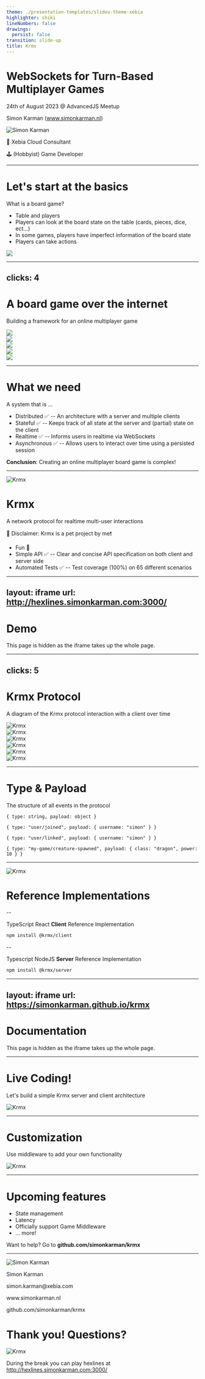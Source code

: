```yaml
---
theme: ./presentation-templates/slidev-theme-xebia
highlighter: shiki
lineNumbers: false
drawings:
  persist: false
transition: slide-up
title: Krmx
---
```


# WebSockets for Turn-Based Multiplayer Games
24th of August 2023 @ AdvancedJS Meetup

Simon Karman (www.simonkarman.nl)

<div class="flex gap-8">
<div class="w-24">
  <img alt="Simon Karman" src="assets/simonkarman.png" />
</div>
<div>

💼 Xebia Cloud Consultant 

🕹 (Hobbyist) Game Developer

</div>
</div>


<style>
.slidev-layout.cover h1 {
    margin-top: 4rem;
    max-width: 20rem;
    font-size: 1.5rem;
}
</style>

<!--
Verify: Clock in sight or timer on table!

Live coding of a simple turn-based game using a TypeScript NodeJS backend and a Typescript React frontend using the krmx library. Krmx is a custom WebSocket protocol specifically build for user-based applications such as turn based games with NodeJS backends and React frontends.

I work at Xebia as a Cloud Consultant. In my free time I'm a hobbyist game developer. I love boardgames and especially making them. Since I was a kid. During covid trying to combine cloud/internet with games. Resulted in some multiplayer games for a group of friends (b11 party) which was 'Mario Party'-ish.
-->

---

# Let's start at the basics
What is a board game?

- Table and players
- Players can look at the board state on the table (cards, pieces, dice, ect...)
- In some games, players have imperfect information of the board state
- Players can take actions

<img class="max-w-full mt-10" src="assets/boardgame.png" />

---
clicks: 4
---

# A board game over the internet
Building a framework for an online multiplayer game

<div v-if="$slidev.nav.clicks === 0"><img class="max-w-full mt-10" src="assets/boardgame-multiplayer-0.png" /></div>
<div v-if="$slidev.nav.clicks === 1"><img class="max-w-full mt-10" src="assets/boardgame-multiplayer-1.png" /></div>
<div v-if="$slidev.nav.clicks === 2"><img class="max-w-full mt-10" src="assets/boardgame-multiplayer-2.png" /></div>
<div v-if="$slidev.nav.clicks === 3"><img class="max-w-full mt-10" src="assets/boardgame-multiplayer-3.png" /></div>
<div v-if="$slidev.nav.clicks === 4"><img class="max-w-full mt-10" src="assets/boardgame-multiplayer-4.png" /></div>

---

# What we need
A system that is ...

<v-clicks class="text-md">

- Distributed ✅ -- An architecture with a server and multiple clients
- Stateful ✅ -- Keeps track of all state at the server and (partial) state on the client
- Realtime ✅ -- Informs users in realtime via WebSockets
- Asynchronous ✅ -- Allows users to interact over time using a persisted session

</v-clicks>
<v-clicks class="text-md">

**Conclusion**: Creating an online multiplayer board game is complex!

</v-clicks>

---

<img class="float-right max-w-2/5 ml-5 -m-t-4" alt="Krmx" src="assets/krmx.png" />

# Krmx
A network protocol for realtime multi-user interactions

<v-clicks class="text-md">

<div class="my-12 text-lg w-full text-center">

🚨 Disclaimer: Krmx is a pet project by me❗

</div>

</v-clicks>
<v-clicks class="text-md">

- Fun 🎉
- Simple API ✅ -- Clear and concise API specification on both client and server side
- Automated Tests ✅ -- Test coverage (100%) on 65 different scenarios

</v-clicks>

<!--
Disclaimer points: Fun! & C# before & Tests!
-->

---
layout: iframe
url: http://hexlines.simonkarman.com:3000/
---

# Demo
This page is hidden as the iframe takes up the whole page.

---
clicks: 5
---

# Krmx Protocol
A diagram of the Krmx protocol interaction with a client over time

<div v-if="$slidev.nav.clicks === 0"><img class="max-w-2/3" alt="Krmx" src="assets/krmx-eventemitter-01.png" /></div>
<div v-if="$slidev.nav.clicks === 1"><img class="max-w-2/3" alt="Krmx" src="assets/krmx-eventemitter-02.png" /></div>
<div v-if="$slidev.nav.clicks === 2"><img class="max-w-2/3" alt="Krmx" src="assets/krmx-eventemitter-03.png" /></div>
<div v-if="$slidev.nav.clicks === 3"><img class="max-w-2/3" alt="Krmx" src="assets/krmx-eventemitter-04.png" /></div>
<div v-if="$slidev.nav.clicks === 4"><img class="max-w-2/3" alt="Krmx" src="assets/krmx-eventemitter-05.png" /></div>
<div v-if="$slidev.nav.clicks === 5"><img class="max-w-2/3" alt="Krmx" src="assets/krmx-eventemitter-06.png" /></div>


<!--
- Protocol
- Event Emitter
- Client and Server Side
- Store state at server
- Keeps track of user sessions
- WebSockets for realtime updates
-->

---

# Type & Payload
The structure of all events in the protocol

```json5 {1|3|5|7|all}
{ type: string, payload: object }

{ type: "user/joined", payload: { username: "simon" } }

{ type: "user/linked", payload: { username: "simon" } }

{ type: "my-game/creature-spawned", payload: { class: "dragon", power: 10 } }
```

---

<img class="float-right max-w-2/5 ml-5 -m-t-4" alt="Krmx" src="assets/krmx.png" />

# Reference Implementations
--

TypeScript React **Client** Reference Implementation

```bash
npm install @krmx/client
```

--

Typescript NodeJS **Server** Reference Implementation

```bash
npm install @krmx/server
```

---
layout: iframe
url: https://simonkarman.github.io/krmx
---

# Documentation
This page is hidden as the iframe takes up the whole page.

---

# Live Coding!
Let's build a simple Krmx server and client architecture

<img class="max-w-2/3" alt="Krmx" src="assets/krmx-eventemitter-05.png" />

---

# Customization
Use middleware to add your own functionality

<img class="max-w-2/5" alt="Krmx" src="assets/krmx-middleware.png" />

---

# Upcoming features


- State management
- Latency
- Officially support Game Middleware
- ... more!

Want to help? Go to **github.com/simonkarman/krmx**

---

<div class="flex flex-col items-center float-right w-64">
  <img class="w-48" alt="Simon Karman" src="assets/simonkarman.png" />
  <p class="text-center font-bold">Simon Karman</p>
  <p class="text-center">simon.karman@xebia.com</p>
  <p class="text-center">www.simonkarman.nl</p>
  <p class="text-center">github.com/simonkarman/krmx</p>
</div>

# Thank you! Questions?

<img class="max-w-2/3" alt="Krmx" src="assets/krmx-eventemitter-05.png" />

<p class="max-w-2/3 text-sm">
  During the break you can play hexlines at
  <a target="_blank" href="http://hexlines.simonkarman.com:3000/">http://hexlines.simonkarman.com:3000/</a>
</p>
